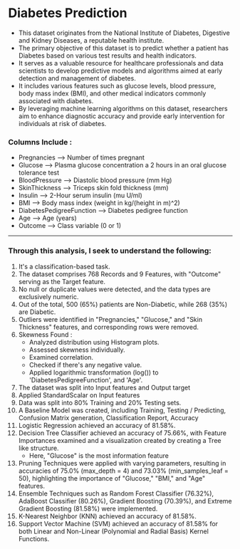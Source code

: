 # Diabetes Prediction
- This dataset originates from the National Institute of Diabetes, Digestive and Kidney Diseases, a reputable health institute.
- The primary objective of this dataset is to predict whether a patient has Diabetes based on various test results and health indicators.
- It serves as a valuable resource for healthcare professionals and data scientists to develop predictive models and algorithms aimed at early detection and management of diabetes.
- It includes various features such as glucose levels, blood pressure, body mass index (BMI), and other medical indicators commonly associated with diabetes.
- By leveraging machine learning algorithms on this dataset, researchers aim to enhance diagnostic accuracy and provide early intervention for individuals at risk of diabetes.

### Columns Include : 
- Pregnancies --> Number of times pregnant
- Glucose --> Plasma glucose concentration a 2 hours in an oral glucose tolerance test
- BloodPressure --> Diastolic blood pressure (mm Hg)
- SkinThickness --> Triceps skin fold thickness (mm)
- Insulin --> 2-Hour serum insulin (mu U/ml)
- BMI --> Body mass index (weight in kg/(height in m)^2)
- DiabetesPedigreeFunction --> Diabetes pedigree function
- Age --> Age (years)
- Outcome --> Class variable (0 or 1)


--- 
### Through this analysis, I seek to understand the following:
1. It's a classification-based task.
2. The dataset comprises 768 Records and 9 Features, with "Outcome" serving as the Target feature.
3. No null or duplicate values were detected, and the data types are exclusively numeric.
4. Out of the total, 500 (65%) patients are Non-Diabetic, while 268 (35%) are Diabetic.
5. Outliers were identified in "Pregnancies," "Glucose," and "Skin Thickness" features, and corresponding rows were removed.
6. Skewness Found :
    - Analyzed distribution using Histogram plots.
    - Assessed skewness individually.
    - Examined correlation.
    - Checked if there's any negative value.
    - Applied logarithmic transformation (log()) to 'DiabetesPedigreeFunction', and 'Age'.
7. The dataset was split into Input features and Output target
8. Applied StandardScalar on Input features 
9. Data was split into 80% Training and 20% Testing sets.
10. A Baseline Model was created, including Training, Testing / Predicting, Confusion Matrix generation, Classification Report, Accuracy
11. Logistic Regression achieved an accuracy of 81.58%.
12. Decision Tree Classifier achieved an accuracy of 75.66%, with Feature Importances examined and a visualization created by creating a Tree like structure.
    - Here, "Glucose" is the most information feature
13. Pruning Techniques were applied with varying parameters, resulting in accuracies of 75.0% (max_depth = 4) and 73.03% (min_samples_leaf = 50), highlighting the importance of "Glucose," "BMI," and "Age" features.
14. Ensemble Techniques such as Random Forest Classifier (76.32%), AdaBoost Classifier (80.26%), Gradient Boosting (70.39%), and Extreme Gradient Boosting (81.58%) were implemented.
15. K-Nearest Neighbor (KNN) achieved an accuracy of 81.58%.
16. Support Vector Machine (SVM) achieved an accuracy of 81.58% for both Linear and Non-Linear (Polynomial and Radial Basis) Kernel Functions.
